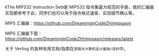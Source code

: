 《The MIPS32 Instruction Set》是 MIPS32 指令集最为规范的手册，我的汇编器实现都参考于此，同学们也可以用于指令格式速查、实现细节确认等。

MIPS 汇编器：https://github.com/DreaminginCodeZH/mipsasm

MIPS 汇编器下载：https://github.com/DreaminginCodeZH/mipsasm/releases/latest

关于 Verilog 的各种有用文档/指南在`逻辑与计算机设计基础/资料`中。
